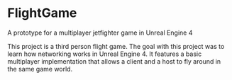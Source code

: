 # FlightGame
A prototype for a multiplayer jetfighter game in Unreal Engine 4

This project is a third person flight game. The goal with this project was to learn how networking works in Unreal Engine 4. It features a basic multiplayer implementation that allows a client and a host to fly around in the same game world.
